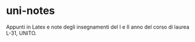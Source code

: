 # uni-notes
Appunti in Latex e note degli insegnamenti del I e II anno del corso di laurea L-31, UNITO.
